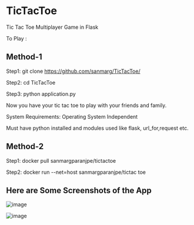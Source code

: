 # TicTacToe
Tic Tac Toe Multiplayer Game in Flask


To Play :
## Method-1 
Step1: git clone https://github.com/sanmarg/TicTacToe/

Step2: cd TicTacToe

Step3: python application.py 

Now you have your tic tac toe to play with your friends and family.


System Requirements:
Operating System Independent

Must have python installed and modules used like flask, url_for,request etc.
## Method-2
Step1: docker pull sanmargparanjpe/tictactoe

Step2: docker run --net=host sanmargparanjpe/tictac toe
## Here are Some Screenshots of the App

![image](https://github.com/sanmarg/TicTacToe/assets/50082154/16154b4c-68c9-4bbb-bbfe-84d6b08141f9)

![image](https://github.com/sanmarg/TicTacToe/assets/50082154/d34dafab-d9bb-4bcd-9f92-b1c0520214b9)
